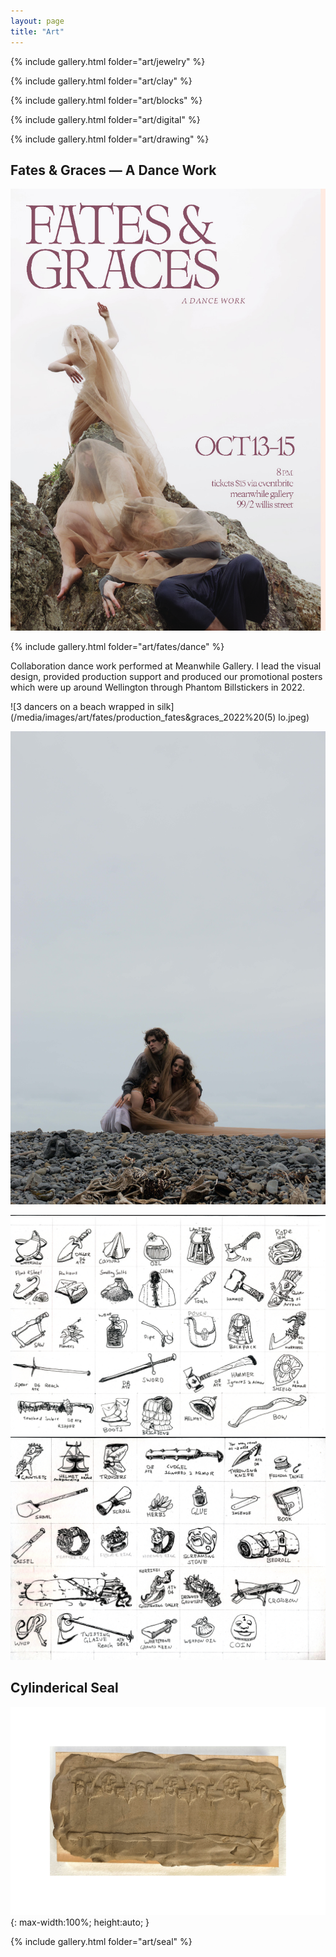 ```yaml
---
layout: page
title: "Art"
---
```

{% include gallery.html folder="art/jewelry" %}

{% include gallery.html folder="art/clay" %}

{% include gallery.html folder="art/blocks" %}

{% include gallery.html folder="art/digital" %}

{% include gallery.html folder="art/drawing" %}

## Fates & Graces — A Dance Work

![Poster](/media/images/art/fates/production_fates&graces_2022_poster.jpeg)

{% include gallery.html folder="art/fates/dance" %}

Collaboration dance work performed at Meanwhile Gallery. I lead the visual design, provided production support and produced our promotional posters which were up around Wellington through Phantom Billstickers in 2022.

![3 dancers on a beach wrapped in silk](/media/images/art/fates/production_fates&graces_2022%20(5) lo.jpeg)

![3 dancers on a beach wrapped in silk](/media/images/art/fates/production_fates&graces_2022_beach_lo.jpeg)

![Hand drawn art for a tabletop game](/media/images/art/ttrpg/art_gameart_ttrpg%20(2).jpeg)
![Hand drawn art for a tabletop game](/media/images/art/ttrpg/art_gameart_ttrpg%20(3).jpeg)


## Cylinderical Seal

![Cylinderical seal made of wood rolled over raw clay](/media/images/art/seal/art_printing_cylinderical_seals%20(11).jpeg){: max-width:100%; height:auto; }

{% include gallery.html folder="art/seal" %}
